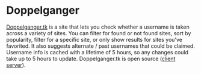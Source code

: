 # Doppelganger
[Doppelganger.tk](https://doppelganger.tk) is a site that lets you check whether a username is taken across a variety of sites. You can filter for found or not found sites, sort by popularity, filter for a specific site, or only show results for sites you've favorited. It also suggests alternate / past usernames that could be claimed. Username info is cached with a lifetime of 5 hours, so any changes could take up to 5 hours to update.
Doppelganger.tk is open source ([client](https://github.com/realprogrammer5000/doppelganger) [server](https://github.com/realprogrammer5000/username-lookup)).

